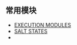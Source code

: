 ## 常用模块 
- [EXECUTION MODULES](https://docs.saltproject.io/en/latest/ref/modules/all/index.html)  
- [SALT STATES](https://docs.saltproject.io/en/latest/ref/states/all/salt.states.file.html#module-salt.states.file)  
- 
